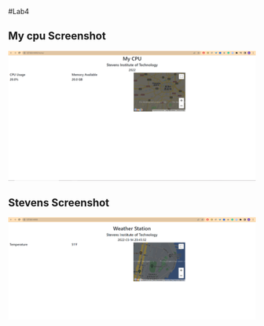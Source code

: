 #Lab4
## My cpu Screenshot 
![my cpu](https://github.com/LiamjohnVelazquez/CPE322/blob/main/Lab4/images/Webpage%20mycpu.png)
## Stevens Screenshot 
![stevens](https://github.com/LiamjohnVelazquez/CPE322/blob/main/Lab4/images/Screenshot%202022-04-05%20222107.png)
